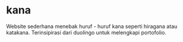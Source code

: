 # kana
Website sederhana menebak huruf - huruf kana seperti hiragana atau katakana. Terinsipirasi dari duolingo untuk melengkapi portofolio.
